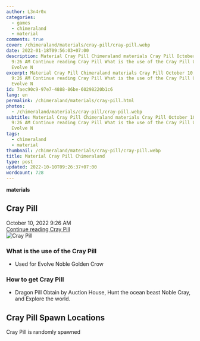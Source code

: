 ```yaml
---
author: L3n4r0x
categories:
  - games
  - chimeraland
  - material
comments: true
cover: /chimeraland/materials/cray-pill/cray-pill.webp
date: 2022-01-18T09:56:03+07:00
description: Material Cray Pill Chimeraland materials Cray Pill October 10, 2022
  9:26 AM Continue reading Cray Pill What is the use of the Cray Pill Used for
  Evolve N
excerpt: Material Cray Pill Chimeraland materials Cray Pill October 10, 2022
  9:26 AM Continue reading Cray Pill What is the use of the Cray Pill Used for
  Evolve N
id: 7aec90c9-97e7-4888-86be-60298220b1c6
lang: en
permalink: /chimeraland/materials/cray-pill.html
photos:
  - /chimeraland/materials/cray-pill/cray-pill.webp
subtitle: Material Cray Pill Chimeraland materials Cray Pill October 10, 2022
  9:26 AM Continue reading Cray Pill What is the use of the Cray Pill Used for
  Evolve N
tags:
  - chimeraland
  - material
thumbnail: /chimeraland/materials/cray-pill/cray-pill.webp
title: Material Cray Pill Chimeraland
type: post
updated: 2022-10-10T09:26:37+07:00
wordcount: 728
---
```


<link
  rel="stylesheet"
  href="https://rawcdn.githack.com/dimaslanjaka/Web-Manajemen/870a349/css/bootstrap-5-3-0-alpha3-wrapper.css"
/>
<section id="bootstrap-wrapper">
  <div data-bs-theme="dark">
    <div
      class="row g-0 border rounded overflow-hidden flex-md-row mb-4 shadow-sm position-relative bg-dark text-light"
    >
      <div class="col p-4 d-flex flex-column position-static">
        <strong class="d-inline-block mb-2 text-success">materials</strong>
        <h2 class="mb-0">Cray Pill</h2>
        <div class="mb-1 text-muted">October 10, 2022 9:26 AM</div>
        <a
          href="/chimeraland/materials/cray-pill.html"
          class="stretched-link d-none text-primary"
          >Continue reading Cray Pill</a
        >
      </div>
      <div class="col-auto d-none d-md-block d-lg-block">
        <img
          src="https://www.webmanajemen.com/chimeraland/materials/cray-pill/cray-pill.webp"
          alt="Cray Pill"
        />
      </div>
    </div>
    <div class="row">
      <div class="col-lg-6 col-12 mb-2">
        <div class="card">
          <div class="card-body">
            <h3 class="card-title">What is the use of the Cray Pill</h3>
            <div class="card-text">
              <ul>
                <li>Used for Evolve Noble Golden Crow</li>
              </ul>
            </div>
          </div>
        </div>
      </div>
      <div class="col-lg-6 col-12 mb-2">
        <div class="card">
          <div class="card-body">
            <h3 class="card-title">How to get Cray Pill</h3>
            <div class="card-text">
              <ul>
                <li>
                  Dragon Pill Obtain by Auction House, Hunt the ocean beast
                  Noble Cray, and Explore the world.
                </li>
              </ul>
            </div>
          </div>
        </div>
      </div>
      <div class="col-12 mb-2">
        <h2>Cray Pill Spawn Locations</h2>
        <p>Cray Pill is randomly spawned</p>
      </div>
    </div>
  </div>
</section>